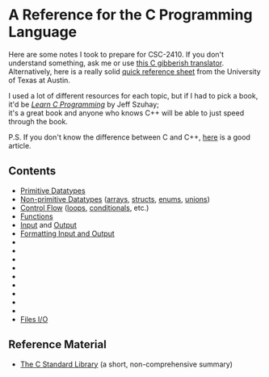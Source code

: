  # A Reference for the C Programming Language
 
Here are some notes I took to prepare for CSC-2410. If you don't understand something, ask me or use [this C gibberish translator](https://cdecl.org/). <br />
Alternatively, here is a really solid [quick reference sheet](https://users.ece.utexas.edu/~adnan/c-refcard.pdf) from the University of Texas at Austin.
 
I used a lot of different resources for each topic, but if I had to pick a book, it'd be [_Learn C Programming_](https://www.barnesandnoble.com/w/learn-c-programming-jeff-szuhay/1137258930) 
by Jeff Szuhay; <br /> it's a great book and anyone who knows C++ will be able to just speed through the book. <br />

P.S. If you don't know the difference between C and C++, [here](https://hackr.io/blog/difference-between-c-and-cplusplus) is a good article.

## Contents
- [Primitive Datatypes](https://github.com/EthanC2/Notes-and-Writeups/tree/main/C/Data%20Types#primitive-data-types) 
- [Non-primitive Datatypes](https://github.com/EthanC2/Notes-and-Writeups/tree/main/C/Data%20Types#non-primitive-data-types) ([arrays](https://github.com/EthanC2/Notes-and-Writeups/blob/main/C/Data%20Types/Arrays.md), [structs](https://github.com/EthanC2/Notes-and-Writeups/blob/main/C/Data%20Types/Structures.md), [enums](https://github.com/EthanC2/Notes-and-Writeups/blob/main/C/Data%20Types/Enumerations.md), [unions](https://github.com/EthanC2/Notes-and-Writeups/blob/main/C/Data%20Types/Unions.md))
- [Control Flow](https://github.com/EthanC2/Notes-and-Writeups/tree/main/C/Control%20Flow) ([loops](https://github.com/EthanC2/Notes-and-Writeups/blob/main/C/Control%20Flow/Loops.md), [conditionals](https://github.com/EthanC2/Notes-and-Writeups/blob/main/C/Control%20Flow/Conditionals.md), etc.)
- [Functions](https://github.com/EthanC2/Notes-and-Writeups/blob/main/C/Functions.md) 
- [Input](https://github.com/EthanC2/Notes-and-Writeups/blob/main/C/Input%20and%20Output/Input.md) and [Output](https://github.com/EthanC2/Notes-and-Writeups/blob/main/C/Input%20and%20Output/Output.md) 
- [Formatting Input and Output](https://github.com/EthanC2/Notes-and-Writeups/blob/main/C/Input%20and%20Output/Formatting%20Input%20and%20Output.md)
- []()
- []()
- []()
- []()
- []()
- []()
- []()
- []()
- []()
- [Files I/O](https://github.com/EthanC2/Notes-and-Writeups/blob/main/C/Input%20and%20Output/File%20Input%20and%20Output.md)


## Reference Material
- [The C Standard Library](https://github.com/EthanC2/Notes-and-Writeups/tree/main/C/C%20Standard%20Library) (a short, non-comprehensive summary)
